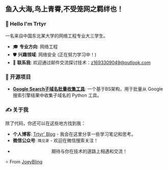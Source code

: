 ## 鱼入大海,鸟上青霄,不受笼网之羁绊也！

### 👋 Hello I'm Trtyr

一名来自中国东北某大学的网络工程专业大三学生。

-   🎓 **专业方向**: 网络工程
-   🛡️ **兴趣领域**: 网络安全 (正在努力学习中！)
-   💬 **联系我**: 欢迎通过邮件交流探讨技术：<a href="mailto:z1693309049@outlook.com">z1693309049@outlook.com</a>

### 🚀 开源项目

- **[Google Search子域名批量收集工具](https://github.com/trtyr/Google_Search_Subdomain_Extractor)**: 一个基于BS架构，用于批量从 Google 搜索引擎结果中收集子域名的 Python 工具。

### ✍️ 关于我

除了代码，你还可以在这些地方找到我：

-   **个人博客**: [Trtyr' Blog](https://www.trtyr.top/) - 我会在这里分享一些学习笔记和思考。
-   **微信公众号**: `隅见录` - 欢迎在微信搜索关注！

*   <p align="center">期待与你在技术的道路上相遇和交流！</p>

⭐️ From [JoeyBling](https://github.com/JoeyBling)
